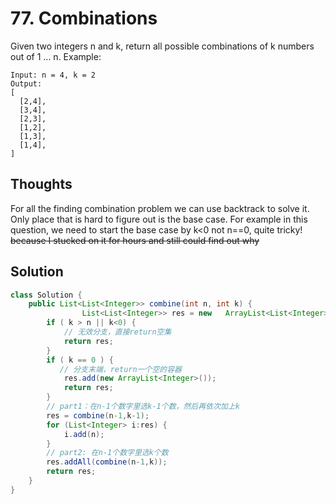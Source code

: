 # 77. Combinations
Given two integers n and k, return all possible combinations of k numbers out of 1 ... n.
Example:
```
Input: n = 4, k = 2
Output:
[
  [2,4],
  [3,4],
  [2,3],
  [1,2],
  [1,3],
  [1,4],
]
```
## Thoughts
For all the finding combination problem we can use backtrack to solve it. Only place that is hard to figure out is the base case. For example in this question, we need to start the base case by k<0 not n==0, quite tricky! ~~because I stucked on it for hours and still could find out why~~


## Solution
```java
class Solution {
    public List<List<Integer>> combine(int n, int k) {
            	List<List<Integer>> res = new   ArrayList<List<Integer>>();
    	if ( k > n || k<0) {
    	    // 无效分支，直接return空集
    		return res;
    	}
    	if ( k == 0 ) {
    	   // 分支末端，return一个空的容器
    		res.add(new ArrayList<Integer>());
    		return res;
    	}
    	// part1：在n-1个数字里选k-1个数，然后再依次加上k
    	res = combine(n-1,k-1);
    	for (List<Integer> i:res) {
    		i.add(n);
    	}
    	// part2: 在n-1个数字里选k个数
    	res.addAll(combine(n-1,k));
    	return res;
    }
}
```